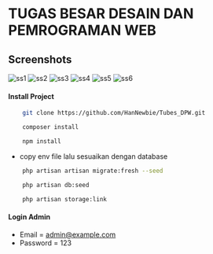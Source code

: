 # TUGAS BESAR DESAIN DAN PEMROGRAMAN WEB
## Screenshots
![ss1](https://github.com/HanNewbie/Tubes_DPW/assets/146110996/357e4fc4-fb74-48db-9f16-da499b9be948)
![ss2](https://github.com/HanNewbie/Tubes_DPW/assets/146110996/47071be6-a7b7-4165-8bf5-90b83a8ffe4a)
![ss3](https://github.com/HanNewbie/Tubes_DPW/assets/146110996/af219035-d50d-42f5-b2e7-051cf8d67c7d)
![ss4](https://github.com/HanNewbie/Tubes_DPW/assets/146110996/093f1375-09a9-440b-96d1-1a14859e3d43)
![ss5](https://github.com/HanNewbie/Tubes_DPW/assets/146110996/f6795932-f9a1-4f42-a881-1e42d9e2c0fe)
![ss6](https://github.com/HanNewbie/Tubes_DPW/assets/146110996/bdbfa221-1d5e-4f53-b490-94b5653c6090)


#### Install Project
```bash
    git clone https://github.com/HanNewbie/Tubes_DPW.git
```
```bash
    composer install
```
```bash
    npm install
```
-  copy env file lalu sesuaikan dengan database
```bash
    php artisan artisan migrate:fresh --seed
```
```bash
    php artisan db:seed
```
```bash
    php artisan storage:link
```

#### Login Admin
-   Email    = admin@example.com
-   Password = 123
